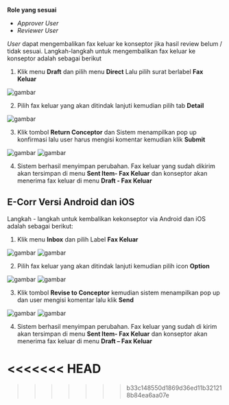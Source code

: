 **Role yang sesuai**

- *Approver User*
- *Reviewer User*

*User* dapat mengembalikan fax keluar ke konseptor jika hasil review belum / tidak sesuai. Langkah-langkah untuk mengembalikan fax keluar ke konseptor adalah sebagai berikut

1. Klik menu **Draft** dan pilih menu **Direct** Lalu pilih surat berlabel **Fax Keluar**

![gambar](FaxKeluar/FK_Web/FK14.png)

2. Pilih fax keluar yang akan ditindak lanjuti kemudian pilih tab **Detail**

![gambar](FaxKeluar/FK_Web/FK15.png)

3. Klik tombol **Return Conceptor** dan Sistem menampilkan pop up konfirmasi lalu user harus mengisi komentar kemudian klik **Submit**

![gambar](FaxKeluar/FK_Web/FK20.png)
![gambar](FaxKeluar/FK_Web/FK23.png)

4. Sistem berhasil menyimpan perubahan. Fax keluar yang sudah dikirim akan tersimpan di menu **Sent Item- Fax Keluar** dan konseptor akan menerima fax keluar di menu **Draft - Fax Keluar**



## **E-Corr Versi Android dan iOS**

Langkah - langkah untuk kembalikan kekonseptor via Android dan iOS adalah sebagai berikut: 

1. Klik menu **Inbox** dan pilih Label **Fax Keluar**
   
![gambar](FaxKeluar/FK_Android/KonseptorFK/02A01.png) ![gambar](FaxKeluar/FK_Android/KonseptorFK/02A02.png)

2. Pilih fax keluar yang akan ditindak lanjuti kemudian pilih icon **Option**

![gambar](FaxKeluar/FK_Android/KonseptorFK/02A03.png) ![gambar](FaxKeluar/FK_Android/KonseptorFK/02A04.png)

3. Klik tombol **Revise to Conceptor** kemudian sistem menampilkan pop up dan user mengisi komentar lalu klik **Send**

![gambar](FaxKeluar/FK_Android/KonseptorFK/02A05.png) ![gambar](FaxKeluar/FK_Android/KonseptorFK/02A06.png)

4. Sistem berhasil menyimpan perubahan. Fax keluar yang sudah di kirim akan tersimpan di menu **Sent Item- Fax Keluar** dan konseptor akan menerima fax keluar di menu **Draft – Fax Keluar**

<<<<<<< HEAD
=======

>>>>>>> b33c148550d1869d36ed11b321218b84ea6aa07e





